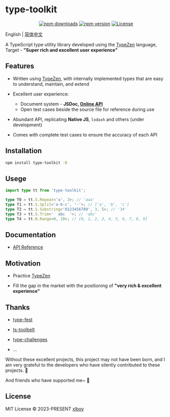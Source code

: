 # type-toolkit

<p align="center">
  <a href="https://npmjs.com/package/type-toolkit"><img src="https://img.shields.io/npm/v/type-toolkit.svg?style=flat-square" alt="npm downloads"></a>
  <a href="https://npmjs.com/package/type-toolkit"><img src="https://img.shields.io/npm/dt/type-toolkit.svg?style=flat-square" alt="npm version"></a>
  <a href="https://www.npmjs.com/package/type-toolkit"><img src="https://img.shields.io/npm/l/type-toolkit.svg?style=flat-square" alt="License"></a>
</p>

English | [简体中文](./README.zh.md)

A TypeScript type utility library developed using the [TypeZen](https://www.github.com/xlboy/type-zen) language, Target - **"Super rich and excellent user experience"**

## Features

- Written using [TypeZen](https://www.github.com/xlboy/type-zen), with internally implemented types that are easy to understand, maintain, and extend

- Excellent user experience:

  - Document system - **JSDoc, [Online API](https://type-toolkit-docs.vercel.app/)**
  - Open test cases beside the source file for reference during use

- Abundant API, replicating **Native JS**, `lodash` and others (under development)

- Comes with complete test cases to ensure the accuracy of each API

## Installation

```bash
npm install type-toolkit -D
```

## Usege

```typescript
import type tt from 'type-toolkit';

type T0 = tt.S.Repeat<'a', 3>; // 'aaa'
type T1 = tt.S.Split<'a-b-c', '-'>; // ['a', 'b', 'c']
type T2 = tt.S.Substring<'0123456789', 3, 5>; // '34'
type T3 = tt.S.Trim<'  abc  '>; // 'abc'
type T4 = tt.N.Range<0, 10>; // [0, 1, 2, 3, 4, 5, 6, 7, 8, 9]
```

## Documentation

- [API Reference](https://type-toolkit-docs.vercel.app/)

## Motivation

- Practice [TypeZen](https://www.github.com/xlboy/type-zen)

- Fill the gap in the market with the positioning of **"very rich & excellent experience"**

## Thanks

- [type-fest](https://github.com/sindresorhus/type-fest)

- [ts-toolbelt](https://github.com/millsp/ts-toolbelt)

- [type-challenges](https://github.com/type-challenges/type-challenges)

- ...

Without these excellent projects, this project may not have been born, and I am very grateful to the developers who have silently contributed to these projects. 💛

And friends who have supported me~ 💛

## License

MIT License © 2023-PRESENT  [xlboy](https://github.com/xlboy)
